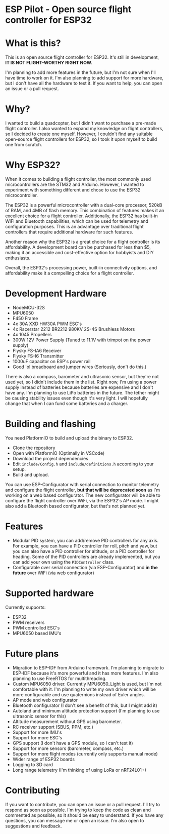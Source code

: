 # ESP Pilot - Open source flight controller for ESP32

# What is this?
This is an open source flight controller for ESP32. It's still in development, <b>IT IS NOT FLIGHT-WORTHY RIGHT NOW.</b>

I'm planning to add more features in the future, but I'm not sure when I'll have time to work on it. I'm also planning to add support for more hardware, but I don't have all the hardware to test it. If you want to help, you can open an issue or a pull request.

# Why?
I wanted to build a quadcopter, but I didn't want to purchase a pre-made flight controller. I also wanted to expand my knowledge on flight controllers, so I decided to create one myself. However, I couldn't find any suitable open-source flight controllers for ESP32, so I took it upon myself to build one from scratch.

# Why ESP32?
When it comes to building a flight controller, the most commonly used microcontrollers are the STM32 and Arduino. However, I wanted to experiment with something different and chose to use the ESP32 microcontroller.

The ESP32 is a powerful microcontroller with a dual-core processor, 520kB of RAM, and 4MB of flash memory. This combination of features makes it an excellent choice for a flight controller. Additionally, the ESP32 has built-in WiFi and Bluetooth capabilities, which can be used for telemetry and configuration purposes. This is an advantage over traditional flight controllers that require additional hardware for such features.

Another reason why the ESP32 is a great choice for a flight controller is its affordability. A development board can be purchased for less than $5, making it an accessible and cost-effective option for hobbyists and DIY enthusiasts.

Overall, the ESP32's processing power, built-in connectivity options, and affordability make it a compelling choice for a flight controller.

# Development Hardware
- NodeMCU-32S
- MPU6050
- F450 Frame
- 4x 30A XXD HW30A PWM ESC's
- 4x Racerstar 2212 BR2212 980KV 2S-4S Brushless Motors
- 4x 1045 Propellers
- 300W 12V Power Supply (Tuned to 11.1V with trimpot on the power supply)
- Flysky FS-IA6 Receiver
- Flysky FS-I6 Transmitter
- 1000uF capacitor on ESP's power rail
- Good 'ol breadboard and jumper wires (Seriously, don't do this.)

There is also a compass, barometer and ultrasonic sensor, but they're not used yet, so I didn't include them in the list.
Right now, I'm using a power supply instead of batteries because batteries are expensive and I don't have any. I'm planning to use LiPo batteries in the future. The tether might be causing stability issues even though it's very light. I will hopefully change that when I can fund some batteries and a charger.

# Building and flashing
You need PlatformIO to build and upload the binary to ESP32.
- Clone the repository
- Open with PlatformIO (Optimally in VSCode)
- Download the project dependencies
- Edit `include/Config.h` and `include/definitions.h` according to your setup.
- Build and upload.

You can use ESP-Configurator with serial connection to monitor telemetry and configure the flight controller, <b>but that will be deprecated soon</b> as I'm working on a web based configurator. The new configurator will be able to configure the flight controller over WiFi, via the ESP32's AP mode. I might also add a Bluetooth based configurator, but that's not planned yet.

# Features
- Modular PID system, you can add/remove PID controllers for any axis. For example, you can have a PID controller for roll, pitch and yaw, but you can also have a PID controller for altitude, or a PID controller for heading. Some of the PID controllers are already implemented, but you can add your own using the `PIDController` class.
- Configurable over serial connection (via ESP-Configurator) and <b>in the future</b> over WiFi (via web configurator)

# Supported hardware
Currently supports:
- ESP32
- PWM receivers
- PWM controlled ESC's
- MPU6050 based IMU's

# Future plans
- Migration to ESP-IDF from Arduino framework. I'm planning to migrate to ESP-IDF because it's more powerful and it has more features. I'm also planning to use FreeRTOS for multithreading.
- Custom MPU6050 driver. Currently MPU6050_Light is used, but I'm not comfortable with it. I'm planning to write my own driver which will be more configurable and use quaternions instead of Euler angles.
- AP mode and web configurator
- Bluetooth configurator (I don't see a benefit of this, but I might add it)
- Autoland and minimum altitude protection support (I'm planning to use ultrasonic sensor for this)
- Altitude measurement without GPS using barometer.
- RC receiver support (SBUS, PPM, etc.)
- Support for more IMU's
- Support for more ESC's
- GPS support (I don't have a GPS module, so I can't test it)
- Support for more sensors (barometer, compass, etc.)
- Support for more flight modes (currently only supports manual mode)
- Wider range of ESP32 boards
- Logging to SD card
- Long range telemetry (I'm thinking of using LoRa or nRF24L01+)

# Contributing
If you want to contribute, you can open an issue or a pull request. I'll try to respond as soon as possible. I'm trying to keep the code as clean and commented as possible, so it should be easy to understand. If you have any questions, you can message me or open an issue. I'm also open to suggestions and feedback.